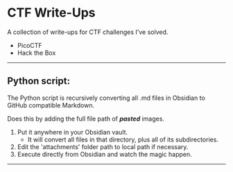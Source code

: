 # CTF Write-Ups
A collection of write-ups for CTF challenges I've solved.

- PicoCTF
- Hack the Box

---
## Python script:
The Python script is recursively converting all .md files in Obsidian to GitHub compatible Markdown.

Does this by adding the full file path of ***pasted*** images.

1.  Put it anywhere in your Obsidian vault. 
	-  It will convert all files in that directory, plus all of its subdirectories.
2.  Edit the 'attachments' folder path to local path if necessary.
3.  Execute directly from Obsidian and watch the magic happen.

---

